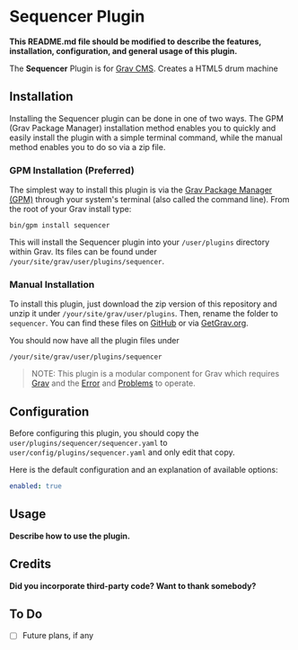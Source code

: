 # Sequencer Plugin

**This README.md file should be modified to describe the features, installation, configuration, and general usage of this plugin.**

The **Sequencer** Plugin is for [Grav CMS](http://github.com/getgrav/grav). Creates a HTML5 drum machine

## Installation

Installing the Sequencer plugin can be done in one of two ways. The GPM (Grav Package Manager) installation method enables you to quickly and easily install the plugin with a simple terminal command, while the manual method enables you to do so via a zip file.

### GPM Installation (Preferred)

The simplest way to install this plugin is via the [Grav Package Manager (GPM)](http://learn.getgrav.org/advanced/grav-gpm) through your system's terminal (also called the command line).  From the root of your Grav install type:

    bin/gpm install sequencer

This will install the Sequencer plugin into your `/user/plugins` directory within Grav. Its files can be found under `/your/site/grav/user/plugins/sequencer`.

### Manual Installation

To install this plugin, just download the zip version of this repository and unzip it under `/your/site/grav/user/plugins`. Then, rename the folder to `sequencer`. You can find these files on [GitHub](https://github.com/jordan-hanrahan/grav-plugin-sequencer) or via [GetGrav.org](http://getgrav.org/downloads/plugins#extras).

You should now have all the plugin files under

    /your/site/grav/user/plugins/sequencer
	
> NOTE: This plugin is a modular component for Grav which requires [Grav](http://github.com/getgrav/grav) and the [Error](https://github.com/getgrav/grav-plugin-error) and [Problems](https://github.com/getgrav/grav-plugin-problems) to operate.

## Configuration

Before configuring this plugin, you should copy the `user/plugins/sequencer/sequencer.yaml` to `user/config/plugins/sequencer.yaml` and only edit that copy.

Here is the default configuration and an explanation of available options:

```yaml
enabled: true
```

## Usage

**Describe how to use the plugin.**

## Credits

**Did you incorporate third-party code? Want to thank somebody?**

## To Do

- [ ] Future plans, if any


